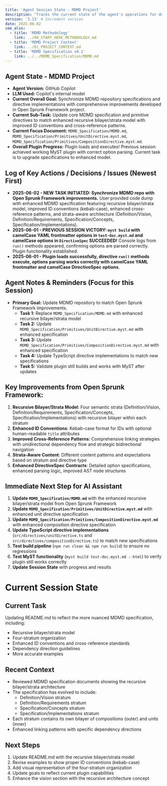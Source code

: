 ```yaml
---
title: 'Agent Session State - MDMD Project'
description: "Tracks the current state of the agent's operations for developing the MDMD MyST plugin and specifications."
version: '3.13' # Increment version
date: 2025-06-02
see_also:
  - title: 'MDMD Methodology'
    link: ../00_START_HERE_METHODOLOGY.md
  - title: 'MDMD Project Context'
    link: ../01_PROJECT_CONTEXT.md
  - title: 'MDMD Specification v0.1'
    link: ../../MDMD_Specification/MDMD.md
---
```


## Agent State - MDMD Project

- **Agent Version:** GitHub Copilot
- **LLM Used:** Copilot's internal model
- **Current Overall Goal:** Synchronize MDMD repository specifications and directive implementations with comprehensive improvements developed in Open Sprunk Framework project.
- **Current Sub-Task:** Update core MDMD specification and primitive directives to match enhanced recursive bilayer/strata model with improved ID conventions and cross-reference patterns.
- **Current Focus Document:** `MDMD_Specification/MDMD.md`, `MDMD_Specification/Primitives/UnitDirective.myst.md`, `MDMD_Specification/Primitives/CompositionDirective.myst.md`.
- **Overall Plugin Progress:** Plugin loads and executes! Previous session achieved working MyST plugin with correct option parsing. Current task is to upgrade specifications to enhanced model.

## Log of Key Actions / Decisions / Issues (Newest First)

- **2025-06-02 - NEW TASK INITIATED: Synchronize MDMD repo with Open Sprunk Framework improvements.** User provided code dump with enhanced MDMD specification featuring recursive bilayer/strata model, improved ID conventions (kebab-case), enhanced cross-reference patterns, and strata-aware architecture (Definition/Vision, Definition/Requirements, Specification/Concepts, Specification/Implementations).
- **2025-06-01 - PREVIOUS SESSION VICTORY: `myst build` with camelCase YAML frontmatter options in `test-doc.myst.md` and camelCase options in `DirectiveSpec` SUCCEEDED!** Console logs from `run()` methods appeared, confirming options are parsed correctly. Plugin functionality established.
- **2025-06-01 - Plugin loads successfully, directive `run()` methods execute, options parsing works correctly with camelCase YAML frontmatter and camelCase DirectiveSpec options.**

## Agent Notes & Reminders (Focus for this Session)

- **Primary Goal:** Update MDMD repository to match Open Sprunk Framework improvements.
  - **Task 1:** Replace `MDMD_Specification/MDMD.md` with enhanced recursive bilayer/strata model
  - **Task 2:** Update `MDMD_Specification/Primitives/UnitDirective.myst.md` with enhanced specification
  - **Task 3:** Update `MDMD_Specification/Primitives/CompositionDirective.myst.md` with enhanced specification
  - **Task 4:** Update TypeScript directive implementations to match new specifications
  - **Task 5:** Validate plugin still builds and works with MyST after updates

## Key Improvements from Open Sprunk Framework:

1. **Recursive Bilayer/Strata Model**: Four semantic strata (Definition/Vision, Definition/Requirements, Specification/Concepts, Specification/Implementations) with recursive bilayer within each stratum
2. **Enhanced ID Conventions**: Kebab-case format for IDs with optional human-readable `title` attributes
3. **Improved Cross-Reference Patterns**: Comprehensive linking strategies with unidirectional dependency flow and strategic bidirectional navigation
4. **Strata-Aware Content**: Different content patterns and expectations based on stratum and directive type
5. **Enhanced DirectiveSpec Contracts**: Detailed option specifications, enhanced parsing logic, improved AST node structures

## Immediate Next Step for AI Assistant

1. **Update `MDMD_Specification/MDMD.md`** with the enhanced recursive bilayer/strata model from Open Sprunk Framework
2. **Update `MDMD_Specification/Primitives/UnitDirective.myst.md`** with enhanced unit directive specification
3. **Update `MDMD_Specification/Primitives/CompositionDirective.myst.md`** with enhanced composition directive specification
4. **Update TypeScript directive implementations** (`src/directives/unitDirective.ts` and `src/directives/compositionDirective.ts`) to match new specifications
5. **Test build pipeline** (`npm run clean && npm run build`) to ensure no regressions
6. **Test MyST functionality** (`myst build test-doc.myst.md --html`) to verify plugin still works correctly
7. **Update Session State** with progress and results

# Current Session State

## Current Task
Updating README.md to reflect the more nuanced MDMD specification, including:
- Recursive bilayer/strata model
- Four-stratum organization
- Enhanced ID conventions and cross-reference standards
- Dependency direction guidelines
- More accurate examples

## Recent Context
- Reviewed MDMD specification documents showing the recursive bilayer/strata architecture
- The specification has evolved to include:
  - Definition/Vision stratum
  - Definition/Requirements stratum
  - Specification/Concepts stratum
  - Specification/Implementations stratum
- Each stratum contains its own bilayer of compositions (outer) and units (inner)
- Enhanced linking patterns with specific dependency directions

## Next Steps
1. Update README.md with the recursive bilayer/strata model
2. Revise examples to show proper ID conventions (kebab-case)
3. Add visual representation of the four-stratum organization
4. Update goals to reflect current plugin capabilities
5. Enhance the vision section with the recursive architecture concept
